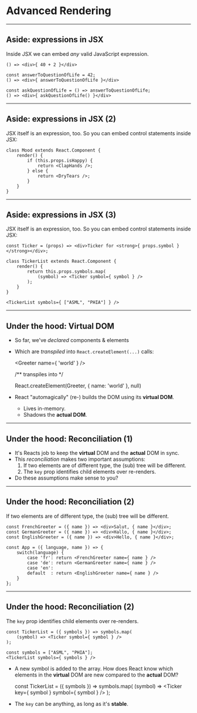 # Advanced Rendering

---

## Aside: expressions in JSX

Inside JSX we can embed _any_ valid JavaScript expression.

    () => <div>{ 40 + 2 }</div>

    const answerToQuestionOfLife = 42;
    () => <div>{ answerToQuestionOfLife }</div>
    
    const askQuestionOfLife = () => answerToQuestionOfLife;
    () => <div>{ askQuestionOfLife() }</div>

---

## Aside: expressions in JSX (2)

JSX itself is an expression, too.
So you can embed control statements inside JSX:

    class Mood extends React.Component {
        render() {
            if (this.props.isHappy) {
                return <ClapHands />; 
            } else {
                return <DryTears />;
            }
        }
    }
---

## Aside: expressions in JSX (3)

JSX itself is an expression, too.
So you can embed control statements inside JSX:

    const Ticker = (props) => <div>Ticker for <strong>{ props.symbol }</strong></div>;

    class TickerList extends React.Component {
        render() {
            return this.props.symbols.map(
                (symbol) => <Ticker symbol={ symbol } />
            );
        }
    }

    <TickerList symbols={ ["ASML", "PHIA"] } />

---

## Under the hood: Virtual DOM

* So far, we've _declared_ components & elements
* Which are _transpiled_ into `React.createElement(...)` calls:


    <Greeter name={ 'world' } />

    /** transpiles into */
    
    React.createElement(Greeter, { name: 'world' }, null)

* React "automagically" (re-) builds the DOM using its **virtual DOM**.
    * Lives in-memory.
    * Shadows the **actual DOM**.

---

## Under the hood: Reconciliation (1)

* It's Reacts job to keep the **virtual** DOM and the **actual** DOM in sync.
* This _reconciliation_ makes two important assumptions:
    1. If two elements are of different type, the (sub) tree will be different.
    1. The `key` prop identifies child elements over re-renders.
* Do these assumptions make sense to you?

---

## Under the hood: Reconciliation (2)

If two elements are of different type, the (sub) tree will be different.

    const FrenchGreeter = ({ name }) => <div>Salut, { name }</div>;
    const GermanGreeter = ({ name }) => <div>Hallo, { name }</div>;
    const EnglishGreeter = ({ name }) => <div>Hello, { name }</div>;

    const App = ({ language, name }) => {
        switch(language) {
            case 'fr': return <FrenchGreeter name={ name } />
            case 'de': return <GermanGreeter name={ name } />
            case 'en':
            default  : return <EnglishGreeter name={ name } />
        }
    };

---

## Under the hood: Reconciliation (2)

The `key` prop identifies child elements over re-renders.

    const TickerList = ({ symbols }) => symbols.map(
        (symbol) => <Ticker symbol={ symbol } />
    );

    const symbols = ["ASML", "PHIA"];
    <TickerList symbols={ symbols } />

* A new symbol is added to the array. How does React know which elements in the **virtual** DOM are new compared to the **actual** DOM?


    const TickerList = ({ symbols }) => symbols.map(
        (symbol) => <Ticker key={ symbol } symbol={ symbol } />
    );

* The `key` can be anything, as long as it's **stable**.
